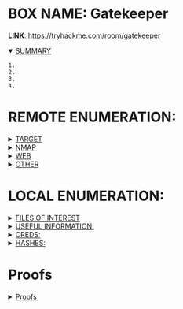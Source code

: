 # BOX NAME: Gatekeeper
**LINK**: https://tryhackme.com/room/gatekeeper

<details open><summary><ins>SUMMARY</ins></summary>

```
1. 
2. 
3. 
4. 
```
</details>

# REMOTE ENUMERATION:

<details><summary><ins>TARGET</ins></summary>

```
[+] IP:		
[+] URL:	
```
</details>
<details><summary><ins>NMAP</ins></summary>

```

```
</details>
<details><summary><ins>WEB</ins></summary>

whatweb-scan

```

```

nikto-scan

```

```

fuzzing

```

```
other

```

```

</details>
<details><summary><ins>OTHER</ins></summary>

SSH (Port 22)
```

```

DNS (Port 53)
```

```

</details>


# LOCAL ENUMERATION:

<details><summary><ins>FILES OF INTEREST</ins></summary>

**FILES**:
```

```

**SUID's**:

```

```
**SGID's**:

```

```
**OTHERS**:

```

```
</details>

<details><summary><ins>USEFUL INFORMATION:</ins></summary>

**Kernel Info:**
*file /bin/bash ; echo -e " \\n" && lsb_release -a ; echo -e "\\n" && uname -a*

```

```
</details>

<details><summary><ins>CREDS:</ins></summary>

```
username:password
```
</details>

<details><summary><ins>HASHES:</ins></summary>

```

```
</details>

# Proofs

<details><summary><ins>Proofs</ins></summary>

Final payload:
```

```

</details>